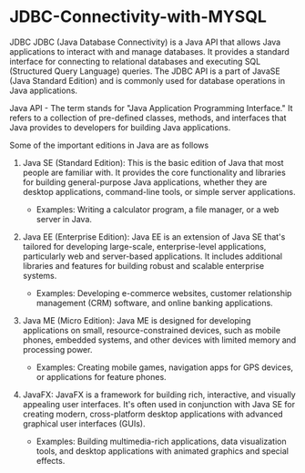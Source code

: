 # JDBC-Connectivity-with-MYSQL

JDBC
JDBC (Java Database Connectivity) is a Java API that allows Java applications to interact with and manage databases. It provides a standard interface for connecting to relational databases and executing SQL (Structured Query Language) queries. The JDBC API is a part of JavaSE (Java Standard Edition) and is commonly used for database operations in Java applications.

Java API - 
The term stands for "Java Application Programming Interface." It refers to a collection of pre-defined classes, methods, and interfaces that Java provides to developers for building Java applications. 

Some of the important editions in Java are as follows

1. Java SE (Standard Edition):
This is the basic edition of Java that most people are familiar with. It provides the core functionality and libraries for building general-purpose Java applications, whether they are desktop applications, command-line tools, or simple server applications.
   - Examples: Writing a calculator program, a file manager, or a web server in Java.

2. Java EE (Enterprise Edition):
Java EE is an extension of Java SE that's tailored for developing large-scale, enterprise-level applications, particularly web and server-based applications. It includes additional libraries and features for building robust and scalable enterprise systems.
   - Examples: Developing e-commerce websites, customer relationship management (CRM) software, and online banking applications.

3. Java ME (Micro Edition):
Java ME is designed for developing applications on small, resource-constrained devices, such as mobile phones, embedded systems, and other devices with limited memory and processing power.
   - Examples: Creating mobile games, navigation apps for GPS devices, or applications for feature phones.

4. JavaFX:
JavaFX is a framework for building rich, interactive, and visually appealing user interfaces. It's often used in conjunction with Java SE for creating modern, cross-platform desktop applications with advanced graphical user interfaces (GUIs).
   - Examples: Building multimedia-rich applications, data visualization tools, and desktop applications with animated graphics and special effects.

